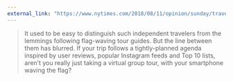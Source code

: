 ```yaml
---
external_link: "https://www.nytimes.com/2018/08/11/opinion/sunday/travel-tripadvisor-yelp-adventure.html"
---
```


> It used to be easy to distinguish such independent travelers from the lemmings following flag-waving tour guides. But the line between them has blurred. If your trip follows a tightly-planned agenda inspired by user reviews, popular Instagram feeds and Top 10 lists, aren’t you really just taking a virtual group tour, with your smartphone waving the flag?




